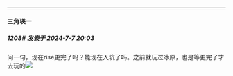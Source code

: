 ﻿
*****

####  三角瑛一  
##### 1208#       发表于 2024-7-7 20:03

问一句，现在rise更完了吗？能现在入坑了吗。之前就玩过冰原，也是等更完了才去玩的<img src="https://static.saraba1st.com/image/smiley/face2017/018.png" referrerpolicy="no-referrer">

